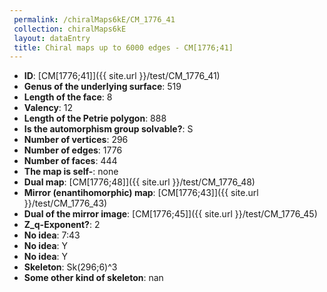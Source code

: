 ```yaml
--- 
 permalink: /chiralMaps6kE/CM_1776_41 
 collection: chiralMaps6kE
 layout: dataEntry
 title: Chiral maps up to 6000 edges - CM[1776;41]
---
```


- **ID**: [CM[1776;41]]({{ site.url }}/test/CM_1776_41)
- **Genus of the underlying surface**: 519
- **Length of the face**: 8
- **Valency**: 12
- **Length of the Petrie polygon**: 888
- **Is the automorphism group solvable?**: S
- **Number of vertices**: 296
- **Number of edges**: 1776
- **Number of faces**: 444
- **The map is self-**: none
- **Dual map**: [CM[1776;48]]({{ site.url }}/test/CM_1776_48)
- **Mirror (enantihomorphic) map**: [CM[1776;43]]({{ site.url }}/test/CM_1776_43)
- **Dual of the mirror image**: [CM[1776;45]]({{ site.url }}/test/CM_1776_45)
- **Z_q-Exponent?**: 2
- **No idea**:  7:43
- **No idea**: Y
- **No idea**: Y
- **Skeleton**: Sk(296;6)^3
- **Some other kind of skeleton**: nan
